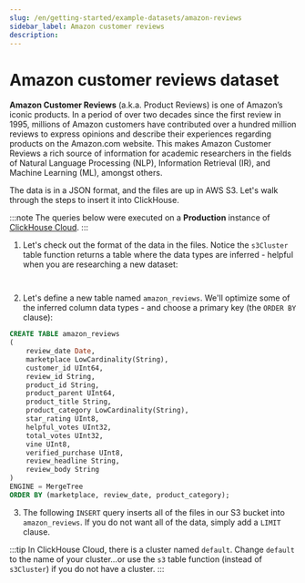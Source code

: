 ```yaml
---
slug: /en/getting-started/example-datasets/amazon-reviews
sidebar_label: Amazon customer reviews
description:
---
```


# Amazon customer reviews dataset

**Amazon Customer Reviews** (a.k.a. Product Reviews) is one of Amazon’s iconic products. In a period of over two decades since the first review in 1995, millions of Amazon customers have contributed over a hundred million reviews to express opinions and describe their experiences regarding products on the Amazon.com website. This makes Amazon Customer Reviews a rich source of information for academic researchers in the fields of Natural Language Processing (NLP), Information Retrieval (IR), and Machine Learning (ML), amongst others.

The data is in a JSON format, and the files are up in AWS S3. Let's walk through the steps to insert it into ClickHouse.

:::note
The queries below were executed on a **Production** instance of [ClickHouse Cloud](https://clickhouse.cloud).
:::

1. Let's check out the format of the data in the files. Notice the `s3Cluster` table function returns a table where the data types are inferred - helpful when you are researching a new dataset:

```sql

```


```response

```

2. Let's define a new table named `amazon_reviews`. We'll optimize some of the inferred column data types - and choose a primary key (the `ORDER BY` clause):

```sql
CREATE TABLE amazon_reviews
(
    review_date Date,
    marketplace LowCardinality(String),
    customer_id UInt64,
    review_id String,
    product_id String,
    product_parent UInt64,
    product_title String,
    product_category LowCardinality(String),
    star_rating UInt8,
    helpful_votes UInt32,
    total_votes UInt32,
    vine UInt8,
    verified_purchase UInt8,
    review_headline String,
    review_body String
)
ENGINE = MergeTree
ORDER BY (marketplace, review_date, product_category);
```

3. The following `INSERT` query inserts all of the files in our S3 bucket into `amazon_reviews`. If you do not want all of the data, simply add a `LIMIT` clause.

:::tip
In ClickHouse Cloud, there is a cluster named `default`. Change `default` to the name of your cluster...or use the `s3` table function (instead of `s3Cluster`) if you do not have a cluster.
:::

```sql

```
